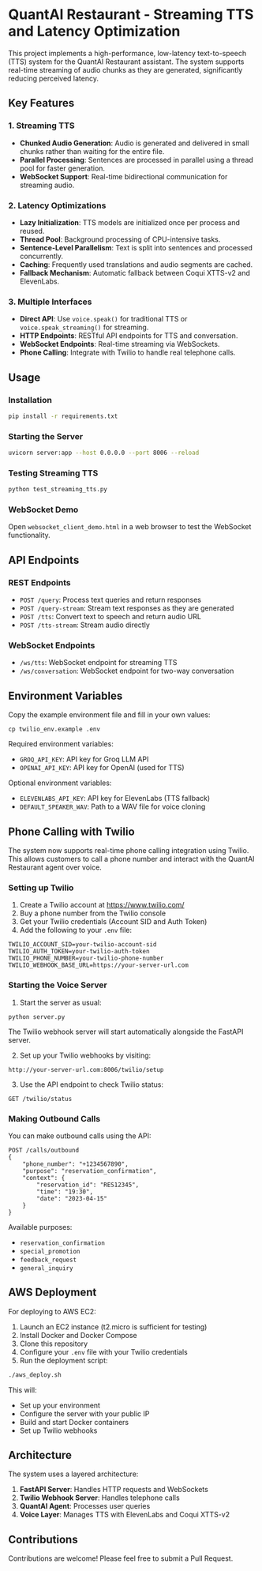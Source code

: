 # QuantAI Restaurant - Streaming TTS and Latency Optimization

This project implements a high-performance, low-latency text-to-speech (TTS) system for the QuantAI Restaurant assistant. The system supports real-time streaming of audio chunks as they are generated, significantly reducing perceived latency.

## Key Features

### 1. Streaming TTS

- **Chunked Audio Generation**: Audio is generated and delivered in small chunks rather than waiting for the entire file.
- **Parallel Processing**: Sentences are processed in parallel using a thread pool for faster generation.
- **WebSocket Support**: Real-time bidirectional communication for streaming audio.

### 2. Latency Optimizations

- **Lazy Initialization**: TTS models are initialized once per process and reused.
- **Thread Pool**: Background processing of CPU-intensive tasks.
- **Sentence-Level Parallelism**: Text is split into sentences and processed concurrently.
- **Caching**: Frequently used translations and audio segments are cached.
- **Fallback Mechanism**: Automatic fallback between Coqui XTTS-v2 and ElevenLabs.

### 3. Multiple Interfaces

- **Direct API**: Use `voice.speak()` for traditional TTS or `voice.speak_streaming()` for streaming.
- **HTTP Endpoints**: RESTful API endpoints for TTS and conversation.
- **WebSocket Endpoints**: Real-time streaming via WebSockets.
- **Phone Calling**: Integrate with Twilio to handle real telephone calls.

## Usage

### Installation

```bash
pip install -r requirements.txt
```

### Starting the Server

```bash
uvicorn server:app --host 0.0.0.0 --port 8006 --reload
```

### Testing Streaming TTS

```bash
python test_streaming_tts.py
```

### WebSocket Demo

Open `websocket_client_demo.html` in a web browser to test the WebSocket functionality.

## API Endpoints

### REST Endpoints

- `POST /query`: Process text queries and return responses
- `POST /query-stream`: Stream text responses as they are generated
- `POST /tts`: Convert text to speech and return audio URL
- `POST /tts-stream`: Stream audio directly

### WebSocket Endpoints

- `/ws/tts`: WebSocket endpoint for streaming TTS
- `/ws/conversation`: WebSocket endpoint for two-way conversation

## Environment Variables

Copy the example environment file and fill in your own values:
```
cp twilio_env.example .env
```

Required environment variables:
- `GROQ_API_KEY`: API key for Groq LLM API
- `OPENAI_API_KEY`: API key for OpenAI (used for TTS)

Optional environment variables:
- `ELEVENLABS_API_KEY`: API key for ElevenLabs (TTS fallback)
- `DEFAULT_SPEAKER_WAV`: Path to a WAV file for voice cloning

## Phone Calling with Twilio

The system now supports real-time phone calling integration using Twilio. This allows customers to call a phone number and interact with the QuantAI Restaurant agent over voice.

### Setting up Twilio

1. Create a Twilio account at https://www.twilio.com/
2. Buy a phone number from the Twilio console
3. Get your Twilio credentials (Account SID and Auth Token)
4. Add the following to your `.env` file:
```
TWILIO_ACCOUNT_SID=your-twilio-account-sid
TWILIO_AUTH_TOKEN=your-twilio-auth-token
TWILIO_PHONE_NUMBER=your-twilio-phone-number
TWILIO_WEBHOOK_BASE_URL=https://your-server-url.com
```

### Starting the Voice Server

1. Start the server as usual:
```
python server.py
```
The Twilio webhook server will start automatically alongside the FastAPI server.

2. Set up your Twilio webhooks by visiting:
```
http://your-server-url.com:8006/twilio/setup
```

3. Use the API endpoint to check Twilio status:
```
GET /twilio/status
```

### Making Outbound Calls

You can make outbound calls using the API:

```
POST /calls/outbound
{
    "phone_number": "+1234567890",
    "purpose": "reservation_confirmation",
    "context": {
        "reservation_id": "RES12345",
        "time": "19:30",
        "date": "2023-04-15"
    }
}
```

Available purposes:
- `reservation_confirmation`
- `special_promotion`
- `feedback_request`
- `general_inquiry`

## AWS Deployment

For deploying to AWS EC2:

1. Launch an EC2 instance (t2.micro is sufficient for testing)
2. Install Docker and Docker Compose
3. Clone this repository
4. Configure your `.env` file with your Twilio credentials
5. Run the deployment script:

```bash
./aws_deploy.sh
```

This will:
- Set up your environment
- Configure the server with your public IP
- Build and start Docker containers
- Set up Twilio webhooks

## Architecture

The system uses a layered architecture:
1. **FastAPI Server**: Handles HTTP requests and WebSockets
2. **Twilio Webhook Server**: Handles telephone calls
3. **QuantAI Agent**: Processes user queries
4. **Voice Layer**: Manages TTS with ElevenLabs and Coqui XTTS-v2

## Contributions

Contributions are welcome! Please feel free to submit a Pull Request. 
